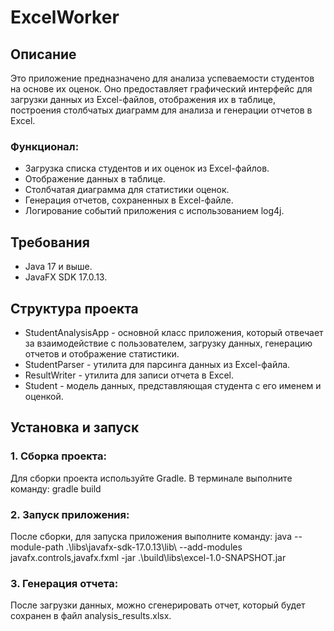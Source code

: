 # ExcelWorker

## Описание
Это приложение предназначено для анализа успеваемости студентов на основе их оценок. Оно предоставляет графический интерфейс для загрузки данных из Excel-файлов, отображения их в таблице, построения столбчатых диаграмм для анализа и генерации отчетов в Excel.

### Функционал:
- Загрузка списка студентов и их оценок из Excel-файлов.
- Отображение данных в таблице.
- Столбчатая диаграмма для статистики оценок.
- Генерация отчетов, сохраненных в Excel-файле.
- Логирование событий приложения с использованием log4j.

## Требования
- Java 17 и выше.
- JavaFX SDK 17.0.13.

## Структура проекта
- StudentAnalysisApp - основной класс приложения, который отвечает за взаимодействие с пользователем, загрузку данных, генерацию отчетов и отображение статистики.
- StudentParser - утилита для парсинга данных из Excel-файла.
- ResultWriter - утилита для записи отчета в Excel.
- Student - модель данных, представляющая студента с его именем и оценкой.

## Установка и запуск

### 1. Сборка проекта:
Для сборки проекта используйте Gradle. В терминале выполните команду:
gradle build
### 2. Запуск приложения:
После сборки, для запуска приложения выполните команду:
java --module-path .\libs\javafx-sdk-17.0.13\lib\ --add-modules javafx.controls,javafx.fxml -jar .\build\libs\excel-1.0-SNAPSHOT.jar
### 3. Генерация отчета:
После загрузки данных, можно сгенерировать отчет, который будет сохранен в файл analysis_results.xlsx.
